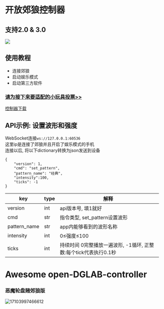 # 开放郊狼控制器
## 支持2.0 & 3.0
 [![](https://img.shields.io/badge/-TelegramChat-f2f3f4?style=flat-square&logo=Telegram&logoColor=2ca5e0)](https://t.me/dglabfun)
   
## 使用教程
- 连接郊狼
- 启动娱乐模式
- 启动第三方软件

### [请为接下来要适配的小玩具投票>>](https://jinshuju.net/f/tptsRE)
[控制器下载](https://github.com/open-toys-controller/open-DGLAB-controller/releases/latest)

## API示例: 设置波形和强度
WebSocket连接`ws://127.0.0.1:60536`  
这里ip是连接了郊狼并且开启了娱乐模式的手机  
连接以后, 将以下dictionary转换为json发送到设备  
```
{  
    "version": 1,  
    "cmd": "set_pattern",  
    "pattern_name": "经典",  
    "intensity":100,  
    "ticks": -1  
}
```

| key | type | 解释 |
| ---- | ---- | ---- |
| version | int | api版本号, 填1就好 |
| cmd | str | 指令类型, set_pattern设置波形 |
| pattern_name | str | app内能够看到的波形名称 |
| intensity | int | 0≤强度≤100 |
| ticks | int | 持续时间   0完整播放一遍波形, -1循环, 正整数:每个tick代表执行0.1秒 |

# Awesome open-DGLAB-controller
### 恶魔轮盘赌郊狼版
![17103997466612](https://github.com/open-toys-controller/open-DGLAB-controller/assets/163114276/e37361f9-3186-4f3e-8a3e-e5b0a13b1d69)

















